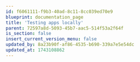 ```yaml
---
id: f6061111-f9b3-40ad-8c11-8cc039ed70e9
blueprint: documentation_page
title: 'Testing apps locally'
parent: 72597a8d-5093-45b7-aac5-514f53a2f64f
is_section: false
insert_current_version_menu: false
updated_by: 8a23b90f-af86-4535-b690-339a7e5e54dc
updated_at: 1743108862
---
```


